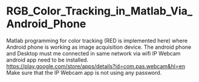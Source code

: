 # RGB_Color_Tracking_in_Matlab_Via_Android_Phone
Matlab programming for color tracking (RED is implemented here) where Android phone is working as image acquisition device.
The android phone and Desktop must me connected in same network via wifi
IP Webcam android app need to be installed. https://play.google.com/store/apps/details?id=com.pas.webcam&hl=en
Make sure that the IP Webcam app is not using any password.

